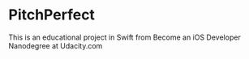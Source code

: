 # PitchPerfect
This is an educational project in Swift from Become an iOS Developer Nanodegree at Udacity.com
